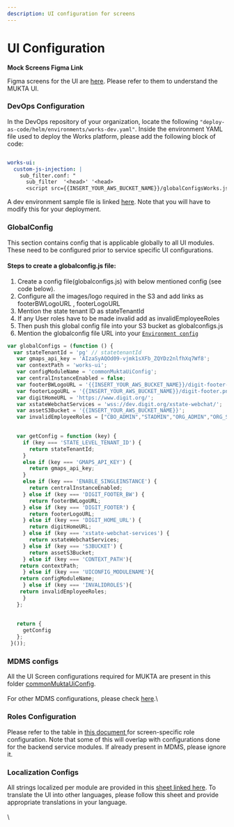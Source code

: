 ```yaml
---
description: UI configuration for screens
---
```


# UI Configuration

**Mock Screens Figma Link**

Figma screens for the UI are [here](https://www.figma.com/file/M2P3O9WlKtxuLCjQKxLLDg/DIGIT-Works?node-id=1-2). Please refer to them to understand the MUKTA UI.&#x20;

### **DevOps Configuration**

In the DevOps repository of your organization, locate the following `"deploy-as-code/helm/environments/works-dev.yaml"`. Inside the environment YAML file used to deploy the Works platform, please add the following block of code:

```yaml

works-ui:
  custom-js-injection: |
    sub_filter.conf: "
      sub_filter  '<head>' '<head>
      <script src={{INSERT_YOUR_AWS_BUCKET_NAME}}/globalConfigsWorks.js type=text/javascript></script>';"
```

A dev environment sample file is linked [here](https://github.com/egovernments/DIGIT-DevOps/blob/8f80d072be92a8a3cbcac438ca3abdd5e999d17b/deploy-as-code/helm/environments/works-dev.yaml#L587). Note that you will have to modify this for your deployment.

### **GlobalConfig**&#x20;

This section contains config that is applicable globally to all UI modules. These need to be configured prior to service specific UI configurations.

#### Steps to create a globalconfig.js file:

1. Create a config file(globalconfigs.js) with below mentioned config (see code below).
2. Configure all the images/logo required in the S3 and add links as footerBWLogoURL , footerLogoURL
3. Mention the state tenant ID as stateTenantId
4. If any User roles have to be made invalid add as invalidEmployeeRoles
5. Then push this global config file into your S3 bucket as globalconfigs.js
6. Mention the globalconfig file URL into your [`Environment config`](ux-mock-up-screens.md#devops-configuration)&#x20;

```javascript
var globalConfigs = (function () {
  var stateTenantId = 'pg' // statetenantId
   var gmaps_api_key = 'AIzaSyAQOd09-vjmk1sXFb_ZQYDz2nlfhXq7Wf8';
   var contextPath = 'works-ui'; 
   var configModuleName = 'commonMuktaUiConfig'; 
   var centralInstanceEnabled = false;
   var footerBWLogoURL = '{{INSERT_YOUR_AWS_BUCKET_NAME}}/digit-footer-bw.png';
   var footerLogoURL = '{{INSERT_YOUR_AWS_BUCKET_NAME}}/digit-footer.png';
   var digitHomeURL = 'https://www.digit.org/';
   var xstateWebchatServices = 'wss://dev.digit.org/xstate-webchat/';
   var assetS3Bucket = '{{INSERT_YOUR_AWS_BUCKET_NAME}}';
   var invalidEmployeeRoles = ["CBO_ADMIN","STADMIN","ORG_ADMIN","ORG_STAFF"] 

 
   var getConfig = function (key) {
     if (key === 'STATE_LEVEL_TENANT_ID') {
       return stateTenantId;
     }
     else if (key === 'GMAPS_API_KEY') {
       return gmaps_api_key;
     }
     else if (key === 'ENABLE_SINGLEINSTANCE') {
       return centralInstanceEnabled;
     } else if (key === 'DIGIT_FOOTER_BW') {
       return footerBWLogoURL;
     } else if (key === 'DIGIT_FOOTER') {
       return footerLogoURL;
     } else if (key === 'DIGIT_HOME_URL') {
       return digitHomeURL;
     } else if (key === 'xstate-webchat-services') {
       return xstateWebchatServices;
     } else if (key === 'S3BUCKET') {
       return assetS3Bucket;
     } else if (key === 'CONTEXT_PATH'){
	return contextPath;
     } else if (key === 'UICONFIG_MODULENAME'){
	return configModuleName;
     } else if (key === 'INVALIDROLES'){
	return invalidEmployeeRoles;
     }
   };
 
 
   return {
     getConfig
   };
 }());
```

####

### **MDMS configs**

All the UI Screen configurations required for MUKTA are present in this folder [commonMuktaUiConfig](https://github.com/egovernments/works-mdms-data/tree/DEV/data/pg/commonMuktaUiConfig).\
\
For other MDMS configurations, please check [here](../../programs/mukta/configuration/ui-configuration/mdms-configuration.md).\


### **Roles Configuration**

Please refer to the table in [this document ](https://works.digit.org/programs/mukta/configuration/ui-configuration/role-configuration)for screen-specific role configuration. Note that some of this will overlap with configurations done for the backend service modules. If already present in MDMS, please ignore it.&#x20;

### **Localization Configs**

All strings localized per module are provided in this [sheet linked here](https://docs.google.com/spreadsheets/d/1Pk5TD\_GbnWB6z6cJ1IhsaVCxY9PKcBTg2IpIZ1dXgX4/edit#gid=934078231). To translate the UI into other languages, please follow this sheet and provide appropriate translations in your language. \
\
\
